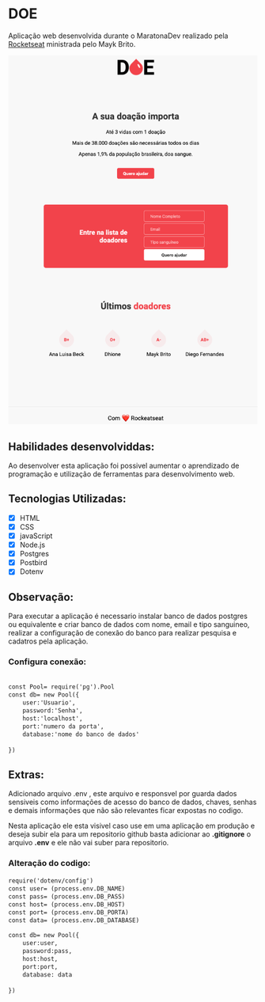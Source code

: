 # **DOE** 

Aplicação web desenvolvida durante o MaratonaDev realizado pela [Rocketseat](https://rocketseat.com.br/) ministrada pelo Mayk Brito.

![](/imagem/aplicacao_DOE.png)

## **Habilidades desenvolviddas:**

Ao desenvolver esta aplicação foi possivel aumentar o aprendizado de programação e utilização de ferramentas para desenvolvimento web.

## **Tecnologias Utilizadas:** 

- [x] HTML
- [x] CSS
- [x] javaScript
- [x] Node.js
- [x] Postgres
- [x] Postbird
- [x] Dotenv

## **Observação:**

Para executar a aplicação é necessario instalar banco de dados postgres ou equivalente e criar banco de dados com nome, email e tipo sanguineo, realizar a configuração de conexão do banco para realizar pesquisa e cadatros pela aplicação.

### Configura conexão:

```

const Pool= require('pg').Pool
const db= new Pool({
    user:'Usuario',
    password:'Senha',
    host:'localhost',
    port:'numero da porta',
    database:'nome do banco de dados'

})
```
## **Extras:**

Adicionado arquivo .env , este arquivo e responsvel por guarda dados sensiveis como informações de acesso do banco de dados, chaves, senhas e demais informações que não são relevantes ficar expostas no codigo. 

Nesta aplicação ele esta visivel caso use em uma aplicação em produção e deseja subir ela para um repositorio github basta adicionar ao **.gitignore** o arquivo **.env** e ele não vai suber para repositorio.

### Alteração do codigo: ###

```
require('dotenv/config')
const user= (process.env.DB_NAME)
const pass= (process.env.DB_PASS)
const host= (process.env.DB_HOST)
const port= (process.env.DB_PORTA)
const data= (process.env.DB_DATABASE)

```
```
const db= new Pool({
    user:user,
    password:pass,
    host:host,
    port:port,
    database: data

})
```
